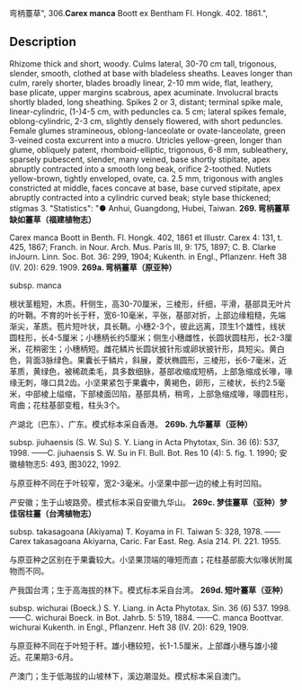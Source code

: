 弯柄薹草",
306.**Carex manca** Boott ex Bentham Fl. Hongk. 402. 1861.",

## Description
Rhizome thick and short, woody. Culms lateral, 30-70 cm tall, trigonous, slender, smooth, clothed at base with bladeless sheaths. Leaves longer than culm, rarely shorter, blades broadly linear, 2-10 mm wide, flat, leathery, base plicate, upper margins scabrous, apex acuminate. Involucral bracts shortly bladed, long sheathing. Spikes 2 or 3, distant; terminal spike male, linear-cylindric, (1-)4-5 cm, with peduncles ca. 5 cm; lateral spikes female, oblong-cylindric, 2-3 cm, slightly densely flowered, with short peduncles. Female glumes stramineous, oblong-lanceolate or ovate-lanceolate, green 3-veined costa excurrent into a mucro. Utricles yellow-green, longer than glume, obliquely patent, rhomboid-elliptic, trigonous, 6-8 mm, subleathery, sparsely pubescent, slender, many veined, base shortly stipitate, apex abruptly contracted into a smooth long beak, orifice 2-toothed. Nutlets yellow-brown, tightly enveloped, ovate, ca. 2.5 mm, trigonous with angles constricted at middle, faces concave at base, base curved stipitate, apex abruptly contracted into a cylindric curved beak; style base thickened; stigmas 3.
  "Statistics": "● Anhui, Guangdong, Hubei, Taiwan.
**269. 弯柄薹草 缺如薹草（福建植物志）**

Carex manca Boott in Benth. Fl. Hongk. 402, 1861 et Illustr. Carex 4: 131, t. 425, 1867; Franch. in Nour. Arch. Mus. Paris III, 9: 175, 1897; C. B. Clarke inJourn. Linn. Soc. Bot. 36: 299, 1904; Kukenth. in Engl., Pflanzenr. Heft 38 (IV. 20): 629. 1909.
**269a. 弯柄薹草（原亚种）**

subsp. manca

根状茎粗短，木质。秆侧生，高30-70厘米，三棱形，纤细，平滑，基部具无叶片的叶鞘。不育的叶长于秆，宽6-10毫米，平张，基部对折，上部边缘粗糙，先端渐尖，革质。苞片短叶状，具长鞘。小穗2-3个，彼此远离，顶生1个雄性，线状圆柱形，长4-5厘米；小穗柄长约5厘米；侧生小穗雌性，长圆状圆柱形，长2-3厘米，花稍密生；小穗柄短。雌花鳞片长圆状披针形或卵状披针形，具短尖。黄白色，背面3脉绿色。果囊长于鳞片，斜展，菱状椭圆形，三棱形，长6-7毫米，近革质，黄绿色，被稀疏柔毛，具多数细脉，基部收缩成短柄，上部急缩成长喙，喙缘无刺，喙口具2齿。小坚果紧包于果囊中，黄褐色，卵形，三棱状，长约2.5毫米，中部棱上缢缩，下部棱面凹陷，基部具柄，稍弯，上部急缩成喙，喙圆柱形，弯曲；花柱基部变粗，柱头3个。

产湖北（巴东）、广东。模式标本采自香港。
**269b. 九华薹草（亚种）**

subsp. jiuhaensis (S. W. Su) S. Y. Liang in Acta Phytotax, Sin. 36 (6): 537, 1998. ——C. jiuhaensis S. W. Su in Fl. Bull. Bot. Res 10 (4): 5. fig. 1. 1990; 安徽植物志5: 493, 图3022, 1992.

与原亚种不同在于叶较窄，宽2-3毫米。小坚果中部一边的棱上有时凹陷。

产安徽；生于山坡路旁。模式标本采自安徽九华山。
**269c. 梦佳薹草（亚种）梦佳宿柱薹（台湾植物志）**

subsp. takasagoana (Akiyama) T. Koyama in Fl. Taiwan 5: 328, 1978. ——Carex takasagoana Akiyarna, Caric. Far East. Reg. Asia 214. Pl. 221. 1955.

与原亚种之区别在于果囊较大。小坚果顶端的喙短而直；花柱基部膨大似喙状附属物而不同。

产我国台湾；生于高海拔的林下。模式标本采自台湾。
**269d. 短叶薹草（亚种）**

subsp. wichurai (Boeck.) S. Y. Liang. in Acta Phytotax. Sin. 36 (6) 537. 1998. ——C. wichurai Boeck. in Bot. Jahrb. 5: 519, 1884. ——C. manca Boottvar. wichurai Kukenth. in Engl., Pflanzenr. Heft 38 (IV. 20): 629, 1909.

与原亚种不同在于叶短于秆。雄小穗较短，长1-1.5厘米，上部雌小穗与雄小接近。花果期3-6月。

产澳门；生于低海拔的山坡林下，溪边潮湿处。模式标本采自澳门。
